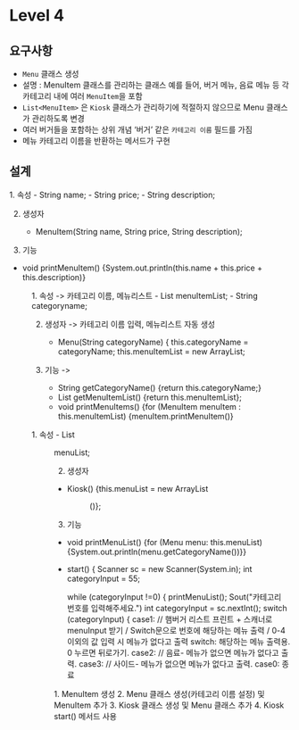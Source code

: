 # Level 4
## 요구사항
- `Menu` 클래스 생성
 - 설명 : MenuItem 클래스를 관리하는 클래스
   예를 들어, 버거 메뉴, 음료 메뉴 등 각 카테고리 내에 여러 `MenuItem`을 포함
 - `List<MenuItem>` 은 `Kiosk` 클래스가 관리하기에 적절하지 않으므로 Menu 클래스가 관리하도록 변경
 - 여러 버거들을 포함하는 상위 개념 ‘버거’ 같은 `카테고리 이름` 필드를 가짐
 - 메뉴 카테고리 이름을 반환하는 메서드가 구현
      
## 설계

<MenuItem>
1. 속성
  - String name;
  - String price;
  - String description;
  
2. 생성자
   - MenuItem(String name, String price, String description);
     
3. 기능
  - void printMenuItem() {System.out.println(this.name + this.price + this.description)}
  
<Menu>
1. 속성 -> 카테고리 이름, 메뉴리스트
  - List<MenuItem> menuItemList;
  - String categoryname;

2. 생성자 -> 카테고리 이름 입력, 메뉴리스트 자동 생성
   - Menu(String categoryName) {
     this.categoryName = categoryName;
     this.menuItemList = new ArrayList<MenuItem>;

3. 기능 ->
   - String getCategoryName() {return this.categoryName;}
   - List<MenuItem> getMenuItemList() {return this.menuItemList};
   - void printMenuItems() {for (MenuItem menuItem : this.menuItemList) {menuItem.printMenuItem()}

<Kiosk>
1. 속성
  - List<Menu> menuList;
    
2. 생성자
  - Kiosk() {this.menuList = new ArrayList<Menu>()};
      
3. 기능
  - void printMenuList() {for (Menu menu: this.menuList) {System.out.println(menu.getCategoryName())}}
  - start() {
    Scanner sc = new Scanner(System.in);
    int categoryInput = 55;

    while (categoryInput !=0) {
      printMenuList();
      Sout("카테고리 번호를 입력해주세요.")
      int categoryInput = sc.nextInt();
      switch (categoryInput) {
        case1: // 햄버거 리스트 프린트 + 스캐너로 menuInput 받기 / Switch문으로 번호에 해당하는 메뉴 출력 / 0-4 이외의 값 입력 시 메뉴가 없다고 출력
          switch: 해당하는 메뉴 출력용. 0 누르면 뒤로가기.
        case2: // 음료- 메뉴가 없으면 메뉴가 없다고 출력.
        case3: // 사이드- 메뉴가 없으면 메뉴가 없다고 출력.
        case0: 종료

<Main>
1. MenuItem 생성
2. Menu 클래스 생성(카테고리 이름 설정) 및 MenuItem 추가
3. Kiosk 클래스 생성 및 Menu 클래스 추가
4. Kiosk start() 메서드 사용
